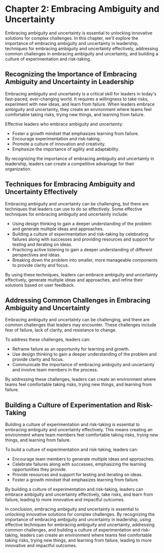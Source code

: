 Chapter 2: Embracing Ambiguity and Uncertainty
==============================================

Embracing ambiguity and uncertainty is essential to unlocking innovative solutions for complex challenges. In this chapter, we'll explore the importance of embracing ambiguity and uncertainty in leadership, techniques for embracing ambiguity and uncertainty effectively, addressing common challenges in embracing ambiguity and uncertainty, and building a culture of experimentation and risk-taking.

Recognizing the Importance of Embracing Ambiguity and Uncertainty in Leadership
-------------------------------------------------------------------------------

Embracing ambiguity and uncertainty is a critical skill for leaders in today's fast-paced, ever-changing world. It requires a willingness to take risks, experiment with new ideas, and learn from failure. When leaders embrace ambiguity and uncertainty, they create an environment where teams feel comfortable taking risks, trying new things, and learning from failure.

Effective leaders who embrace ambiguity and uncertainty:

* Foster a growth mindset that emphasizes learning from failure.
* Encourage experimentation and risk-taking.
* Promote a culture of innovation and creativity.
* Emphasize the importance of agility and adaptability.

By recognizing the importance of embracing ambiguity and uncertainty in leadership, leaders can create a competitive advantage for their organization.

Techniques for Embracing Ambiguity and Uncertainty Effectively
--------------------------------------------------------------

Embracing ambiguity and uncertainty can be challenging, but there are techniques that leaders can use to do so effectively. Some effective techniques for embracing ambiguity and uncertainty include:

* Using design thinking to gain a deeper understanding of the problem and generate multiple ideas and approaches.
* Building a culture of experimentation and risk-taking by celebrating failures along with successes and providing resources and support for testing and iterating on ideas.
* Practicing active listening to gain a deeper understanding of different perspectives and ideas.
* Breaking down the problem into smaller, more manageable components to provide clarity and focus.

By using these techniques, leaders can embrace ambiguity and uncertainty effectively, generate multiple ideas and approaches, and refine their solutions based on user feedback.

Addressing Common Challenges in Embracing Ambiguity and Uncertainty
-------------------------------------------------------------------

Embracing ambiguity and uncertainty can be challenging, and there are common challenges that leaders may encounter. These challenges include fear of failure, lack of clarity, and resistance to change.

To address these challenges, leaders can:

* Reframe failure as an opportunity for learning and growth.
* Use design thinking to gain a deeper understanding of the problem and provide clarity and focus.
* Communicate the importance of embracing ambiguity and uncertainty and involve team members in the process.

By addressing these challenges, leaders can create an environment where teams feel comfortable taking risks, trying new things, and learning from failure.

Building a Culture of Experimentation and Risk-Taking
-----------------------------------------------------

Building a culture of experimentation and risk-taking is essential to embracing ambiguity and uncertainty effectively. This means creating an environment where team members feel comfortable taking risks, trying new things, and learning from failure.

To build a culture of experimentation and risk-taking, leaders can:

* Encourage team members to generate multiple ideas and approaches.
* Celebrate failures along with successes, emphasizing the learning opportunities they provide.
* Provide resources and support for testing and iterating on ideas.
* Foster a growth mindset that emphasizes learning from failure.

By building a culture of experimentation and risk-taking, leaders can embrace ambiguity and uncertainty effectively, take risks, and learn from failure, leading to more innovative and impactful outcomes.

In conclusion, embracing ambiguity and uncertainty is essential to unlocking innovative solutions for complex challenges. By recognizing the importance of embracing ambiguity and uncertainty in leadership, using effective techniques for embracing ambiguity and uncertainty, addressing common challenges, and building a culture of experimentation and risk-taking, leaders can create an environment where teams feel comfortable taking risks, trying new things, and learning from failure, leading to more innovative and impactful outcomes.



